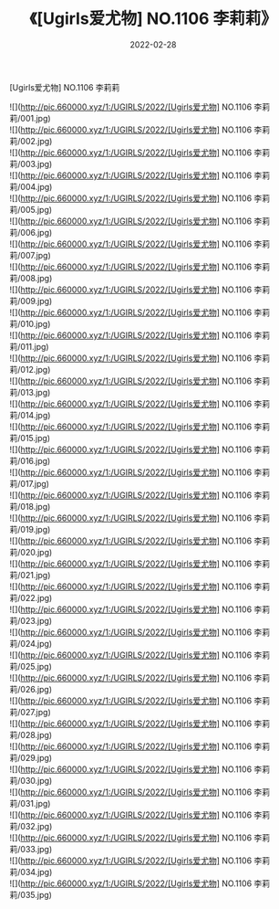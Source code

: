 ﻿---
layout: post
title:  《[Ugirls爱尤物] NO.1106 李莉莉》
date:   2022-02-28
img: http://pic.660000.xyz/1:/UGIRLS/2022/[Ugirls爱尤物] NO.1106 李莉莉/000.jpg
categories: [美女, 清纯, 唯美]
---

[Ugirls爱尤物] NO.1106 李莉莉

 ![](http://pic.660000.xyz/1:/UGIRLS/2022/[Ugirls爱尤物] NO.1106 李莉莉/001.jpg) <br>![](http://pic.660000.xyz/1:/UGIRLS/2022/[Ugirls爱尤物] NO.1106 李莉莉/002.jpg) <br>![](http://pic.660000.xyz/1:/UGIRLS/2022/[Ugirls爱尤物] NO.1106 李莉莉/003.jpg) <br>![](http://pic.660000.xyz/1:/UGIRLS/2022/[Ugirls爱尤物] NO.1106 李莉莉/004.jpg) <br>![](http://pic.660000.xyz/1:/UGIRLS/2022/[Ugirls爱尤物] NO.1106 李莉莉/005.jpg) <br>![](http://pic.660000.xyz/1:/UGIRLS/2022/[Ugirls爱尤物] NO.1106 李莉莉/006.jpg) <br>![](http://pic.660000.xyz/1:/UGIRLS/2022/[Ugirls爱尤物] NO.1106 李莉莉/007.jpg) <br>![](http://pic.660000.xyz/1:/UGIRLS/2022/[Ugirls爱尤物] NO.1106 李莉莉/008.jpg) <br>![](http://pic.660000.xyz/1:/UGIRLS/2022/[Ugirls爱尤物] NO.1106 李莉莉/009.jpg) <br>![](http://pic.660000.xyz/1:/UGIRLS/2022/[Ugirls爱尤物] NO.1106 李莉莉/010.jpg) <br>![](http://pic.660000.xyz/1:/UGIRLS/2022/[Ugirls爱尤物] NO.1106 李莉莉/011.jpg) <br>![](http://pic.660000.xyz/1:/UGIRLS/2022/[Ugirls爱尤物] NO.1106 李莉莉/012.jpg) <br>![](http://pic.660000.xyz/1:/UGIRLS/2022/[Ugirls爱尤物] NO.1106 李莉莉/013.jpg) <br>![](http://pic.660000.xyz/1:/UGIRLS/2022/[Ugirls爱尤物] NO.1106 李莉莉/014.jpg) <br>![](http://pic.660000.xyz/1:/UGIRLS/2022/[Ugirls爱尤物] NO.1106 李莉莉/015.jpg) <br>![](http://pic.660000.xyz/1:/UGIRLS/2022/[Ugirls爱尤物] NO.1106 李莉莉/016.jpg) <br>![](http://pic.660000.xyz/1:/UGIRLS/2022/[Ugirls爱尤物] NO.1106 李莉莉/017.jpg) <br>![](http://pic.660000.xyz/1:/UGIRLS/2022/[Ugirls爱尤物] NO.1106 李莉莉/018.jpg) <br>![](http://pic.660000.xyz/1:/UGIRLS/2022/[Ugirls爱尤物] NO.1106 李莉莉/019.jpg) <br>![](http://pic.660000.xyz/1:/UGIRLS/2022/[Ugirls爱尤物] NO.1106 李莉莉/020.jpg) <br>![](http://pic.660000.xyz/1:/UGIRLS/2022/[Ugirls爱尤物] NO.1106 李莉莉/021.jpg) <br>![](http://pic.660000.xyz/1:/UGIRLS/2022/[Ugirls爱尤物] NO.1106 李莉莉/022.jpg) <br>![](http://pic.660000.xyz/1:/UGIRLS/2022/[Ugirls爱尤物] NO.1106 李莉莉/023.jpg) <br>![](http://pic.660000.xyz/1:/UGIRLS/2022/[Ugirls爱尤物] NO.1106 李莉莉/024.jpg) <br>![](http://pic.660000.xyz/1:/UGIRLS/2022/[Ugirls爱尤物] NO.1106 李莉莉/025.jpg) <br>![](http://pic.660000.xyz/1:/UGIRLS/2022/[Ugirls爱尤物] NO.1106 李莉莉/026.jpg) <br>![](http://pic.660000.xyz/1:/UGIRLS/2022/[Ugirls爱尤物] NO.1106 李莉莉/027.jpg) <br>![](http://pic.660000.xyz/1:/UGIRLS/2022/[Ugirls爱尤物] NO.1106 李莉莉/028.jpg) <br>![](http://pic.660000.xyz/1:/UGIRLS/2022/[Ugirls爱尤物] NO.1106 李莉莉/029.jpg) <br>![](http://pic.660000.xyz/1:/UGIRLS/2022/[Ugirls爱尤物] NO.1106 李莉莉/030.jpg) <br>![](http://pic.660000.xyz/1:/UGIRLS/2022/[Ugirls爱尤物] NO.1106 李莉莉/031.jpg) <br>![](http://pic.660000.xyz/1:/UGIRLS/2022/[Ugirls爱尤物] NO.1106 李莉莉/032.jpg) <br>![](http://pic.660000.xyz/1:/UGIRLS/2022/[Ugirls爱尤物] NO.1106 李莉莉/033.jpg) <br>![](http://pic.660000.xyz/1:/UGIRLS/2022/[Ugirls爱尤物] NO.1106 李莉莉/034.jpg) <br>![](http://pic.660000.xyz/1:/UGIRLS/2022/[Ugirls爱尤物] NO.1106 李莉莉/035.jpg) <br>